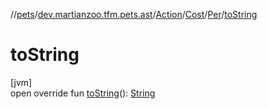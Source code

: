 //[pets](../../../../../index.md)/[dev.martianzoo.tfm.pets.ast](../../../index.md)/[Action](../../index.md)/[Cost](../index.md)/[Per](index.md)/[toString](to-string.md)

# toString

[jvm]\
open override fun [toString](to-string.md)(): [String](https://kotlinlang.org/api/latest/jvm/stdlib/kotlin/-string/index.html)
